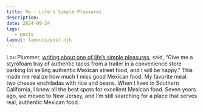 ```yaml
---
title: Re - Life's Simple Pleasures
description:
date: 2024-09-24
tags:
   - posts
layout: layouts/post.njk
---
```


Lou Plummer, [writing about one of life’s simple pleasures](https://louplummer.lol/life-s-simple-pleasures/), said, “Give me a styrofoam tray of authentic tacos from a trailer in a convenience store parking lot selling authentic Mexican street food, and I will be happy.” This made me realize how much I miss good Mexican food. My favorite meal: two cheese enchiladas with rice and beans. When I lived in Southern California, I knew all the best spots for excellent Mexican food. Seven years ago, we moved to New Jersey, and I’m still searching for a place that serves real, authentic Mexican food.
